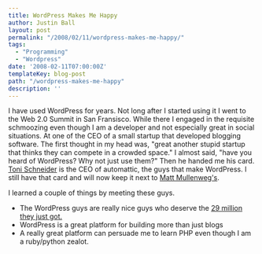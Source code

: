 ```yaml
---
title: WordPress Makes Me Happy
author: Justin Ball
layout: post
permalink: "/2008/02/11/wordpress-makes-me-happy/"
tags:
  - "Programming"
  - "Wordpress"
date: '2008-02-11T07:00:00Z'
templateKey: blog-post
path: "/wordpress-makes-me-happy"
description: ''
---
```


I have used WordPress for years. Not long after I started using it I went to the Web 2.0 Summit in San Fransisco. While there I engaged in the requisite schmoozing even though I am a developer and not especially great in social situations. At one of the CEO of a small startup that developed blogging software. The first thought in my head was, "great another stupid startup that thinks they can compete in a crowded space." I almost said, "have you heard of WordPress? Why not just use them?" Then he handed me his card. [Toni Schneider][1] is the CEO of automattic, the guys that make WordPress. I still have that card and will now keep it next to [Matt Mullenweg's][2].

 [1]: http://toni.schneidersf.com/
 [2]: http://ma.tt/

I learned a couple of things by meeting these guys.

*   The WordPress guys are really nice guys who deserve the [29 million they just got.][3]
*   WordPress is a great platform for building more than just blogs
*   A really great platform can persuade me to learn PHP even though I am a ruby/python zealot.

 [3]: http://mashable.com/2008/01/22/automattic-funded/
